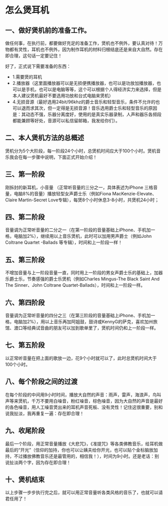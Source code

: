 # 怎么煲耳机

## 一、做好煲机前的准备工作。

做任何事，在执行前，都要做好充足的准备工作，煲机也不例外，要认真对待！万物都有灵性，耳机也不例外，因为制作耳机的材料归根结底还是来自大自然。存在即合理，这句话一定要记住！

好了，正式说下需要准备的东西：

* 1.需要煲的耳机
* 2.播放器（这里面播放器可以是无损便携播放器，也可以是功放加播放器，也可以是手机，也可以是电脑等等，这个可以根据个人得经济实力来选择，但是本人建议煲机最好不要选用功放和台式电脑来煲机）
* 4.无损音源（最好选用24bit/96khz的爵士音乐和轻型音乐，条件不允许的也可以退而求其次，但一定得是无损音源！音乐选用爵士乐和轻型音乐的原因是：其动态不强，乐器分离度好，使用的是真实乐器录制，人声和器乐各频段都能兼顾等好处，音源可以私信留邮箱，我发给你们）。

## 二、本人煲机方法的总概述

煲机分为5个大阶段，每一阶段24个小时，总煲机时间应大于100个小时。煲机音乐我会在每一步骤中说明，下面正式开始介绍！

## 三、第一阶段

刚拆封的新耳机，小音量 （正常听音量的三分之一，具体表述为iPhone 三格音量，电脑8%的音量）播放轻型女声爵士乐（例如Fiona MacKenzie-Elevate、Claire Martin-Secret Love专辑），每煲8个小时休息3-8小时，共煲机24小时；

## 四、第二阶段

音量调为正常听音量的二分之一（在第一阶段的音量基础上iPhone、手机加一格，电脑加2%），继续用以上音乐煲机，此时可以加用男声爵士（例如John Coltrane Quartet -Ballads 等专辑），时间和上一阶段一样！

## 五、第三阶段

不增加音量与上一阶段音量一直，同时用上一阶段的男女声爵士乐的基础上，加器乐爵士乐，节奏感强的爵士乐煲机（例如Charles Mingus-The Black Saint And The Sinner、John Coltrane Quartet-Ballads），时间和上一阶段一样。

## 六、第四阶段

音量调为正常听音量的四分之三（在第三阶段的音量基础上iPhone、手机加一格，电脑加2%），用以上音乐再加阿姐鼓，鼓诗或KennyG的萨克，喜欢加州旅馆、渡口等经典试音曲的朋友可以加到歌单里了，煲机时间仍和上一阶段一样。

## 七、第五阶段

以正常听音量在把上面的歌放一边，花9个小时就可以了，此时总煲机时间大于100个小时。

##  八、每个阶段之间的过渡

在每个阶段的中间用9小时时间，播放大自然的声音：雨声，雷声，海浪声，鸟叫声等来煲机，千万不要用白噪音，粉红噪音，棕色噪音，因为大自然的声音是最好的各色噪音，用人工噪音煲出来的耳机声音死板、没有灵性！记住这很重要，别和说我扯淡，我再重复一遍：存在即合理！

## 九、收尾阶段

最后一个阶段，用正常音量播放《大悲咒》，《准提咒》等各类佛教音乐，给耳机做最后的“开光”（信仰的加持，你也可以让姨夫给你开光，也可以贴个金标脑放加持，不过播放佛教音乐还是最管用的，相信我！），时间为9小时。还是老话：别说扯淡两个字，因为存在即合理！

## 十、煲机结束

以上步骤一步步执行完之后，就可以用正常音量听各类风格的音乐了，也就可以请君任用了！
